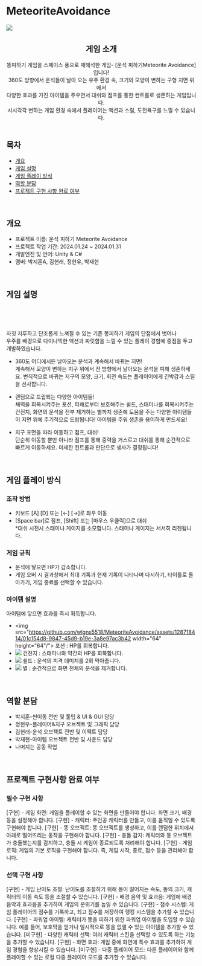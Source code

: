 # MeteoriteAvoidance
<img src="https://github.com/wlgns5518/MeteoriteAvoidance/assets/128718414/faf9e2d7-cda6-41cb-b2b1-199d651fba79"> 

<img src=""> 

<h2 align="center"> 게임 소개 </h2>
<div align="center">
똥피하기 게임을 스페이스 풍으로 재해석한 게임- [운석 피하기Meteorite Avoidance]입니다!<br/>
360도 방향에서 운석들이 날아 오는 우주 환경 속, 크기와 모양이 변하는 구형 지면 위에서 <br/> 
 다양한 효과를 가진 아이템을 주우면서 대쉬와 점프를 통한 컨트롤로 생존하는 게임입니다.<br/>
 시시각각 변하는 게임 환경 속에서 플레이어는 액션과 스릴, 도전욕구를 느낄 수 있습니다.
</div>

<br/> 

## 목차
 - [개요](#개요)
 - [게임 설명](#게임-설명)
 - [게임 플레이 방식](#게임-플레이-방식)
 - [역할 분담](#역할-분담)
 - [프로젝트 구현 사항 완료 여부](#프로젝트-구현사항-완료-여부)

<br/> 

## 개요
 - 프로젝트 이름: 운석 피하기 Meteorite Avoidance
 - 프로젝트 작업 기간: 2024.01.24 ~ 2024.01.31 
 - 개발엔진 및 언어: Unity & C#
 - 멤버: 박지훈A, 김현래, 정현우, 박재현

<br/> 

## 게임 설명
<img src="">  <img src=""> 

<br/> 

자칫 지루하고 단조롭게 느껴질 수 있는 기존 똥피하기 게임의 단점에서 벗어나<br/> 
우주를 배경으로 다이나믹한 액션과 짜릿함을 느낄 수 있는 플레이 경험에 중점을 두고 개발하였습니다.

 - 360도 어디에서든 날아오는 운석과 계속해서 바뀌는 지면! <br/> 
계속해서 모양이 변하는 지구 위에서 전 방향에서 날아오는 운석을 피해 생존하세요.
변칙적으로 바뀌는 지구의 모양, 크기, 회전 속도는 플레이어에게 긴박감과 스릴을 선사합니다.

 - 랜덤으로 드랍되는 다양한 아이템들! <br/> 
체력을 회복시켜주는 포션, 피해로부터 보호해주는 쉴드, 스태미나를 회복시켜주는 건전지, 화면의 운석을 전부 제거하는 별까지
생존에 도움을 주는 다양한 아이템들이 지면 위에 주기적으로 드랍됩니다!
아이템을 주워 생존을 용이하게 만드세요!

 - 지구 표면을 따라 이동하고 점프, 대쉬! <br/> 
단순히 이동할 뿐만 아니라 점프를 통해 중력을 거스르고 대쉬를 통해 순간적으로 빠르게 이동하세요.
미세한 컨트롤과 판단으로 생사가 결정됩니다!

<br/> 

## 게임 플레이 방식
### 조작 방법
 - 키보드 [A] [D] 또는 [←] [→]로 좌우 이동
 - [Space bar]로 점프, [Shift] 또는 [마우스 우클릭]으로 대쉬<br/> 
*대쉬 시전시 스태미나 게이지를 소모합니다. 스태미나 게이지는 서서히 리젠됩니다.

### 게임 규칙
 - 운석에 닿으면 HP가 감소합니다. 
 - 게임 오버 시 결과창에서 최대 기록과 현재 기록이 나타나며 다시하기, 타이틀로 돌아가기, 게임 종료를 선택할 수 있습니다. 


### 아이템 설명
아이템에 닿으면 효과를 즉시 획득합니다. <br/> 
 - <img src="https://github.com/wlgns5518/MeteoriteAvoidance/assets/128718414/01c154d8-9847-45d9-b19e-3a8e97ac3b42 width="64" height="64"/"> 포션   : HP를 회복합니다.
 - <img src="https://github.com/wlgns5518/MeteoriteAvoidance/assets/128718414/8439b8f7-4b6f-4de1-ba93-d377c60d3f5f"> 건전지 : 스태미나와 약간의 HP를 회복합니다.
 - <img src="https://github.com/wlgns5518/MeteoriteAvoidance/assets/128718414/1647ff6a-4202-455b-b760-ae9ceeaae494"> 쉴드   : 운석의 피격 데미지를 2회 막아줍니다.
 - <img src="https://github.com/wlgns5518/MeteoriteAvoidance/assets/128718414/4cce64c9-5995-4697-bbef-5d7c6943ebef"> 별     : 순간적으로 화면 전체의 운석을 제거합니다.

<br/>

## 역할 분담
- 박지훈-씬이동 전반 및 툴팁 & UI & GUI 담당
- 정현우-플레이어&지구 오브젝트 및 그래픽 담당
- 김현래-운석 오브젝트 전반 및 이펙트 담당
- 박재현-아이템 오브젝트 전반 및 사운드 담당
- 나머지는 공동 작업

<br/> 

## 프로젝트 구현사항 완료 여부
### 필수 구현 사항
[구현]    - 게임 화면: 게임을 플레이할 수 있는 화면을 만들어야 합니다. 화면 크기, 배경 등을 설정해야 합니다. 
[구현]    - 캐릭터: 주인공 캐릭터를 만들고, 이를 움직일 수 있도록 구현해야 합니다.
[구현]    - 똥 오브젝트: 똥 오브젝트를 생성하고, 이를 랜덤한 위치에서 아래로 떨어뜨리는 동작을 구현해야 합니다.
[구현]    - 충돌 감지: 캐릭터와 똥 오브젝트가 충돌했는지를 감지하고, 충돌 시 게임이 종료되도록 처리해야 합니다.
[구현]    - 게임 로직: 게임의 기본 로직을 구현해야 합니다. 즉, 게임 시작, 종료, 점수 등을 관리해야 합니다.
<br/> 

### 선택 구현 사항
[구현]    - 게임 난이도 조절: 난이도를 조절하기 위해 똥이 떨어지는 속도, 똥의 크기, 캐릭터의 이동 속도 등을 조절할 수 있습니다.
[구현]    - 배경 음악 및 효과음: 게임에 배경 음악과 효과음을 추가하여 게임의 분위기를 높일 수 있습니다.
[구현]    - 점수 시스템: 게임 플레이어의 점수를 기록하고, 최고 점수를 저장하여 랭킹 시스템을 추가할 수 있습니다.
[구현]    - 파워업 아이템: 캐릭터가 똥을 피하기 위한 파워업 아이템을 도입할 수 있습니다. 예를 들어, 보호막을 얻거나 일시적으로 똥을 없앨 수 있는 아이템을 추가할 수 있습니다.
[미구현]    - 다양한 캐릭터 선택: 여러 캐릭터 스킨을 선택할 수 있도록 하는 기능을 추가할 수 있습니다.
[구현]    - 화면 효과: 게임 중에 화면에 특수 효과를 추가하여 게임 경험을 향상시킬 수 있습니다.
[미구현]    - 다중 플레이어 모드: 다른 플레이어와 함께 플레이할 수 있는 로컬 다중 플레이어 모드를 추가할 수 있습니다.
